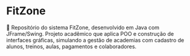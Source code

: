 # FitZone
📌 Repositório do sistema FitZone, desenvolvido em Java com JFrame/Swing. Projeto acadêmico que aplica POO e construção de interfaces gráficas, simulando a gestão de academias com cadastro de alunos, treinos, aulas, pagamentos e colaboradores.
